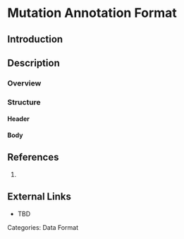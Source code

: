 # Mutation Annotation Format #
## Introduction ##
## Description ##
### Overview ###
### Structure ###
#### Header ####
#### Body ####
## References ##
1.

## External Links ##
* TBD

Categories: Data Format
